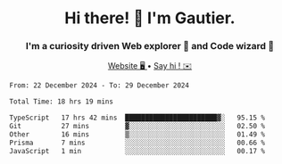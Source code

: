 <h1 align="center">Hi there! 👋 I'm Gautier.</h1>
<h3 align="center">I'm a curiosity driven Web explorer 🚀 and Code wizard 🧙</h3>

<p align="center">
  <a href="https://xisabla.github.io/">Website 🖥️ </a> •
  <a href="mailto:xisabla.dev@gmail.com">Say hi ! ✉️</a>
</p>

<!--START_SECTION:waka-->

```txt
From: 22 December 2024 - To: 29 December 2024

Total Time: 18 hrs 19 mins

TypeScript   17 hrs 42 mins  ███████████████████████▓░   95.15 %
Git          27 mins         ▓░░░░░░░░░░░░░░░░░░░░░░░░   02.50 %
Other        16 mins         ▒░░░░░░░░░░░░░░░░░░░░░░░░   01.49 %
Prisma       7 mins          ░░░░░░░░░░░░░░░░░░░░░░░░░   00.66 %
JavaScript   1 min           ░░░░░░░░░░░░░░░░░░░░░░░░░   00.17 %
```

<!--END_SECTION:waka-->
